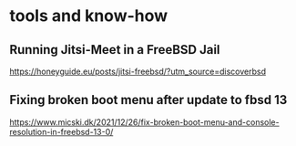 tools and know-how
==================

Running Jitsi-Meet in a FreeBSD Jail
------------------------------------

https://honeyguide.eu/posts/jitsi-freebsd/?utm_source=discoverbsd


Fixing broken boot menu after update to fbsd 13
-----------------------------------------------

https://www.micski.dk/2021/12/26/fix-broken-boot-menu-and-console-resolution-in-freebsd-13-0/
